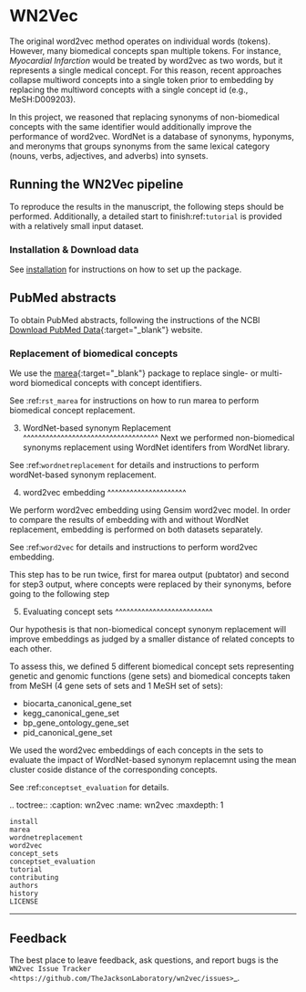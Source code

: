 # WN2Vec


The original word2vec method operates on individual words (tokens). However, many biomedical concepts span multiple tokens.
For instance, *Myocardial Infarction* would be treated by word2vec as two words, but it represents a
single medical concept. For this reason, recent approaches collapse multiword concepts into a single token prior to
embedding by replacing the multiword concepts with a single concept id (e.g., MeSH:D009203).

In this project,  we reasoned that replacing synonyms of non-biomedical concepts with the same identifier would
additionally improve the performance of word2vec. WordNet is a  database of synonyms, hyponyms, and meronyms that
groups synonyms from the same lexical category (nouns, verbs, adjectives, and adverbs) into synsets.


## Running the WN2Vec pipeline


To reproduce the results in the manuscript, the following steps should be performed. Additionally,
a detailed start to finish:ref:`tutorial` is provided
with a relatively small input dataset.

### Installation & Download data

See [installation](installation.md) for instructions on how to set up the package.

## PubMed abstracts


To obtain PubMed abstracts, following the instructions
of the NCBI [Download PubMed Data](https://pubmed.ncbi.nlm.nih.gov/download/){:target="_blank"} website.

### Replacement of biomedical concepts


We use the [marea](https://github.com/TheJacksonLaboratory/marea){:target="_blank"} package to replace
single- or multi-word biomedical concepts with concept identifiers.

See :ref:`rst_marea` for instructions on how to run marea to perform biomedical concept replacement.


3. WordNet-based synonym Replacement
^^^^^^^^^^^^^^^^^^^^^^^^^^^^^^^^^^^^
Next we performed non-biomedical synonyms replacement using WordNet identifers from WordNet library.

See :ref:`wordnetreplacement` for details and instructions to perform wordNet-based synonym replacement.


4. word2vec embedding
^^^^^^^^^^^^^^^^^^^^^

We perform word2vec embedding using Gensim word2vec model. In order to compare the results of embedding with and without WordNet replacement, embedding is performed on both datasets separately.

See :ref:`word2vec` for details and instructions to perform word2vec embedding.

This step has to be run twice, first for marea output (pubtator) and second for step3 output, where concepts were replaced by their synonyms, before going to the following step


5. Evaluating concept sets
^^^^^^^^^^^^^^^^^^^^^^^^^^

Our hypothesis is that non-biomedical concept synonym replacement will improve embeddings as judged by a smaller distance of related
concepts to each other.

To assess this, we defined 5 different biomedical concept sets representing genetic and genomic functions (gene sets) and biomedical concepts taken from MeSH  (4 gene sets of sets and 1 MeSH set of sets):
* biocarta_canonical_gene_set
* kegg_canonical_gene_set
* bp_gene_ontology_gene_set
* pid_canonical_gene_set

We used the word2vec embeddings of each concepts in the sets to evaluate the impact of WordNet-based synonym replacemnt using the mean cluster coside distance of the corresponding concepts.

See :ref:`conceptset_evaluation` for details.





.. toctree::
    :caption: wn2vec
    :name: wn2vec
    :maxdepth: 1

    install
    marea
    wordnetreplacement
    word2vec
    concept_sets
    conceptset_evaluation
    tutorial
    contributing
    authors
    history
    LICENSE



--------
Feedback
--------

The best place to leave feedback, ask questions, and report bugs is the `WN2vec Issue Tracker <https://github.com/TheJacksonLaboratory/wn2vec/issues>`_.

